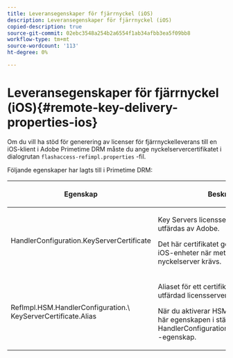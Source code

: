 ```yaml
---
title: Leveransegenskaper för fjärrnyckel (iOS)
description: Leveransegenskaper för fjärrnyckel (iOS)
copied-description: true
source-git-commit: 02ebc3548a254b2a6554f1ab34afbb3ea5f09bb8
workflow-type: tm+mt
source-wordcount: '113'
ht-degree: 0%

---
```


# Leveransegenskaper för fjärrnyckel (iOS){#remote-key-delivery-properties-ios}

Om du vill ha stöd för generering av licenser för fjärrnyckelleverans till en iOS-klient i Adobe Primetime DRM måste du ange nyckelservercertifikatet i dialogrutan `flashaccess-refimpl.properties` -fil.

Följande egenskaper har lagts till i Primetime DRM:

<table frame="all" colsep="1" rowsep="1" class="+ topic/table adobe-d/table " id="table_xz2_lwy_n4"> 
 <thead class="- topic/thead "> 
  <tr rowsep="1" class="- topic/row "> 
   <th colname="1" class="- topic/entry entry"> <p class="- topic/p ">Egenskap </p> </th> 
   <th colname="2" class="- topic/entry entry"> <p class="- topic/p ">Beskrivning </p> </th> 
  </tr> 
 </thead>
 <tbody class="- topic/tbody "> 
  <tr rowsep="1" class="- topic/row "> 
   <td colname="1" class="- topic/entry "><span class="codeph"> HandlerConfiguration.KeyServerCertificate</span> </td> 
   <td colname="2" class="- topic/entry "> <p>Key Servers licensservercertifikat som utfärdas av Adobe. </p> <p>Det här certifikatet genererar licenser för iOS-enheter när metadata anger att en nyckelserver krävs. </p> </td> 
  </tr> 
  <tr rowsep="0" class="- topic/row "> 
   <td colname="1" class="- topic/entry "><span class="codeph"> RefImpl.HSM.HandlerConfiguration.\ KeyServerCertificate.Alias</span> </td> 
   <td colname="2" class="- topic/entry "> <p>Aliaset för ett certifikat för en Adobe-utfärdad licensserver som lagras på HSM. </p> <p>När du aktiverar HSM kan du använda den här egenskapen i stället för <span class="codeph"> HandlerConfiguration.KeyServerCertificate</span> -egenskap. </p> </td> 
  </tr> 
 </tbody> 
</table>
